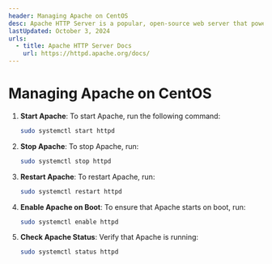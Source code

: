 ```yaml
---
header: Managing Apache on CentOS
desc: Apache HTTP Server is a popular, open-source web server that powers websites and applications by serving HTTP requests.
lastUpdated: October 3, 2024
urls:
  - title: Apache HTTP Server Docs
    url: https://httpd.apache.org/docs/
---
```


# Managing Apache on CentOS

1. **Start Apache**: To start Apache, run the following command:

   ```bash
   sudo systemctl start httpd
   ```

2. **Stop Apache**: To stop Apache, run:

   ```bash
   sudo systemctl stop httpd
   ```

3. **Restart Apache**: To restart Apache, run:

   ```bash
   sudo systemctl restart httpd
   ```

4. **Enable Apache on Boot**: To ensure that Apache starts on boot, run:

   ```bash
   sudo systemctl enable httpd
   ```

5. **Check Apache Status**: Verify that Apache is running:

   ```bash
   sudo systemctl status httpd
   ```